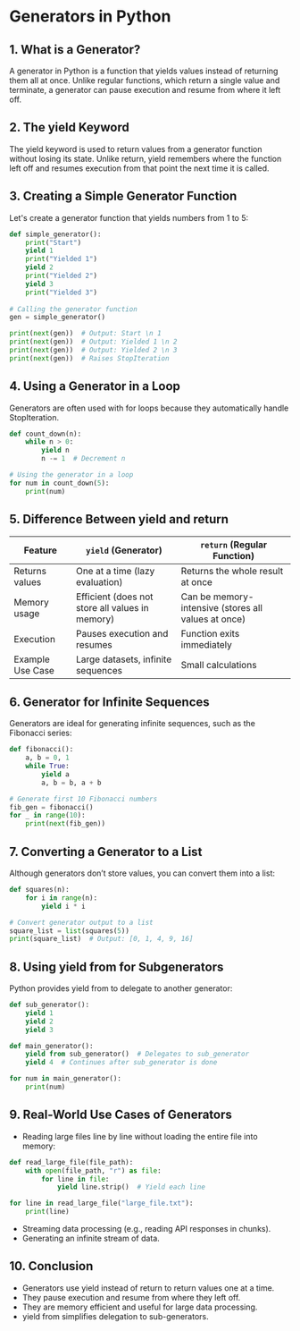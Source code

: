# Generators in Python
## 1. What is a Generator?
A generator in Python is a function that yields values instead of returning them all at once. Unlike regular functions, which return a single value and terminate, a generator can pause execution and resume from where it left off.
## 2. The yield Keyword
The yield keyword is used to return values from a generator function without losing its state. Unlike return, yield remembers where the function left off and resumes execution from that point the next time it is called.
## 3. Creating a Simple Generator Function
Let's create a generator function that yields numbers from 1 to 5:

```python
def simple_generator():
    print("Start")
    yield 1
    print("Yielded 1")
    yield 2
    print("Yielded 2")
    yield 3
    print("Yielded 3")
    
# Calling the generator function
gen = simple_generator()

print(next(gen))  # Output: Start \n 1
print(next(gen))  # Output: Yielded 1 \n 2
print(next(gen))  # Output: Yielded 2 \n 3
print(next(gen))  # Raises StopIteration
```
## 4. Using a Generator in a Loop
Generators are often used with for loops because they automatically handle StopIteration.

```python
def count_down(n):
    while n > 0:
        yield n
        n -= 1  # Decrement n

# Using the generator in a loop
for num in count_down(5):
    print(num)
```

## 5. Difference Between yield and return
| Feature         | `yield` (Generator)              | `return` (Regular Function)     |
|---------------|---------------------------------|--------------------------------|
| Returns values | One at a time (lazy evaluation) | Returns the whole result at once |
| Memory usage  | Efficient (does not store all values in memory) | Can be memory-intensive (stores all values at once) |
| Execution     | Pauses execution and resumes | Function exits immediately |
| Example Use Case | Large datasets, infinite sequences | Small calculations |

## 6. Generator for Infinite Sequences
Generators are ideal for generating infinite sequences, such as the Fibonacci series:

```python
def fibonacci():
    a, b = 0, 1
    while True:
        yield a
        a, b = b, a + b

# Generate first 10 Fibonacci numbers
fib_gen = fibonacci()
for _ in range(10):
    print(next(fib_gen))
```

## 7. Converting a Generator to a List
Although generators don’t store values, you can convert them into a list:

```python
def squares(n):
    for i in range(n):
        yield i * i

# Convert generator output to a list
square_list = list(squares(5))
print(square_list)  # Output: [0, 1, 4, 9, 16]
```

## 8. Using yield from for Subgenerators
Python provides yield from to delegate to another generator:

```python
def sub_generator():
    yield 1
    yield 2
    yield 3

def main_generator():
    yield from sub_generator()  # Delegates to sub_generator
    yield 4  # Continues after sub_generator is done

for num in main_generator():
    print(num)
```

## 9. Real-World Use Cases of Generators
- Reading large files line by line without loading the entire file into memory:
```python
def read_large_file(file_path):
    with open(file_path, "r") as file:
        for line in file:
            yield line.strip()  # Yield each line

for line in read_large_file("large_file.txt"):
    print(line)
```
- Streaming data processing (e.g., reading API responses in chunks).
- Generating an infinite stream of data.

## 10. Conclusion
- Generators use yield instead of return to return values one at a time.
- They pause execution and resume from where they left off.
- They are memory efficient and useful for large data processing.
- yield from simplifies delegation to sub-generators.
